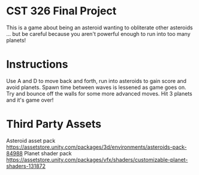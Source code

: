 # CST 326 Final Project
This is a game about being an asteroid wanting to obliterate other asteroids ... but be careful because you aren't powerful enough to run into too many planets!
# Instructions
Use A and D to move back and forth, run into asteroids to gain score and avoid planets. Spawn time between waves is lessened as game goes on. Try and bounce off the walls for some more advanced moves. 
Hit 3 planets and it's game over!
# Third Party Assets 
Asteroid asset pack 
https://assetstore.unity.com/packages/3d/environments/asteroids-pack-84988
Planet shader pack 
https://assetstore.unity.com/packages/vfx/shaders/customizable-planet-shaders-131872
